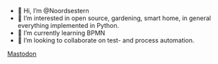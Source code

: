 - 👋 Hi, I’m @Noordsestern
- 👀 I’m interested in open source, gardening, smart home, in general everything implemented in Python.
- 🌱 I’m currently learning BPMN
- 💞️ I’m looking to collaborate on test- and process automation.

<a rel="me" href="https://fosstodon.org/@noordsestern">Mastodon</a>
<!---
Noordsestern/Noordsestern is a ✨ special ✨ repository because its `README.md` (this file) appears on your GitHub profile.
You can click the Preview link to take a look at your changes.
--->
